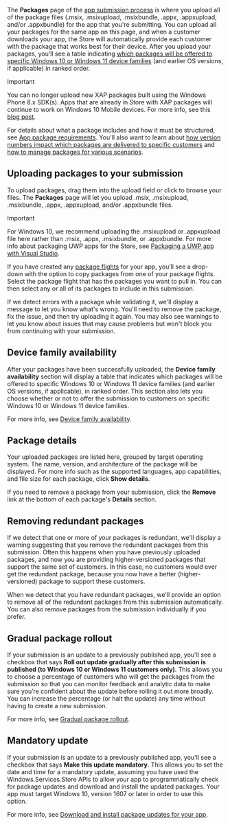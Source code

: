 The **Packages** page of the [app submission process](../../../apps//publish/publish-your-app/create-app-submission.md) is where you upload all of the package files (.msix, .msixupload, .msixbundle, .appx, .appxupload, and/or .appxbundle) for the app that you're submitting. You can upload all your packages for the same app on this page, and when a customer downloads your app, the Store will automatically provide each customer with the package that works best for their device. After you upload your packages, you’ll see a table indicating [which packages will be offered to specific Windows 10 or Windows 11 device families](#device-family-availability) (and earlier OS versions, if applicable) in ranked order.

> [!IMPORTANT]
> You can no longer upload new XAP packages built using the Windows Phone 8.x SDK(s). Apps that are already in Store with XAP packages will continue to work on Windows 10 Mobile devices. For more info, see this [blog post](https://blogs.windows.com/windowsdeveloper/2018/08/20/important-dates-regarding-apps-with-windows-phone-8-x-and-earlier-and-windows-8-8-1-packages-submitted-to-microsoft-store).

For details about what a package includes and how it must be structured, see [App package requirements](../../../apps/publish/publish-your-app/app-package-requirements.md). You'll also want to learn about [how version numbers impact which packages are delivered to specific customers](../../../apps/publish/publish-your-app/package-version-numbering.md) and [how to manage packages for various scenarios](../../../apps/publish/publish-your-app/app-package-management.md).

## Uploading packages to your submission

To upload packages, drag them into the upload field or click to browse your files. The **Packages** page will let you upload .msix, .msixupload, .msixbundle, .appx, .appxupload, and/or .appxbundle files.

> [!IMPORTANT]
> For Windows 10, we recommend uploading the .msixupload or .appxupload file here rather than .msix, .appx, .msixbundle, or .appxbundle.  For more info about packaging UWP apps for the Store, see [Packaging a UWP app with Visual Studio](/windows/msix/package/packaging-uwp-apps).

If you have created any [package flights](../../../apps/publish/package-flights.md) for your app, you’ll see a drop-down with the option to copy packages from one of your package flights. Select the package flight that has the packages you want to pull in. You can then select any or all of its packages to include in this submission.

If we detect errors with a package while validating it, we'll display a message to let you know what's wrong. You'll need to remove the package, fix the issue, and then try uploading it again. You may also see warnings to let you know about issues that may cause problems but won't block you from continuing with your submission.

## Device family availability

After your packages have been successfully uploaded, the **Device family availability** section will display a table that indicates which packages will be offered to specific Windows 10 or Windows 11 device families (and earlier OS versions, if applicable), in ranked order. This section also lets you choose whether or not to offer the submission to customers on specific Windows 10 or Windows 11 device families.

For more info, see [Device family availability](../../../apps/publish/publish-your-app/device-families.md).

## Package details

Your uploaded packages are listed here, grouped by target operating system. The name, version, and architecture of the package will be displayed. For more info such as the supported languages, app capabilities, and file size for each package, click **Show details**.

If you need to remove a package from your submission, click the **Remove** link at the bottom of each package's **Details** section.

## Removing redundant packages

If we detect that one or more of your packages is redundant, we'll display a warning suggesting that you remove the redundant packages from this submission. Often this happens when you have previously uploaded packages, and now you are providing higher-versioned packages that support the same set of customers. In this case, no customers would ever get the redundant package, because you now have a better (higher-versioned) package to support these customers.

When we detect that you have redundant packages, we'll provide an option to remove all of the redundant packages from this submission automatically. You can also remove packages from the submission individually if you prefer.

## Gradual package rollout

If your submission is an update to a previously published app, you'll see a checkbox that says **Roll out update gradually after this submission is published (to Windows 10 or Windows 11 customers only)**. This allows you to choose a percentage of customers who will get the packages from the submission so that you can monitor feedback and analytic data  to make sure you’re confident about the update before rolling it out more broadly. You can increase the percentage (or halt the update) any time without having to create a new submission.

For more info, see [Gradual package rollout](../../../apps/publish/gradual-package-rollout.md).

## Mandatory update

If your submission is an update to a previously published app, you'll see a checkbox that says **Make this update mandatory**. This allows you to set the date and time for a mandatory update, assuming you have used the Windows.Services.Store APIs to allow your app to programmatically check for package updates and download and install the updated packages. Your app must target Windows 10, version 1607 or later in order to use this option.

For more info, see [Download and install package updates for your app](/windows/uwp/packaging/self-install-package-updates).

